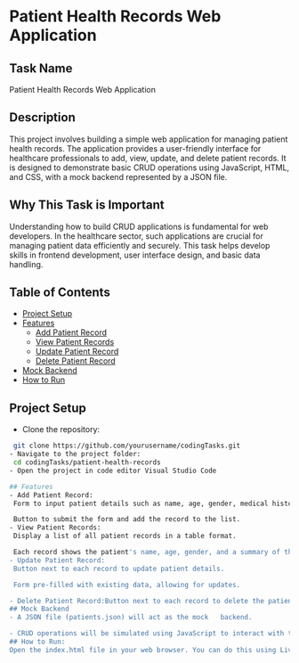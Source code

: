 # Patient Health Records Web Application

## Task Name
Patient Health Records Web Application

## Description
This project involves building a simple web application for managing patient health records. The application provides a user-friendly interface for healthcare professionals to add, view, update, and delete patient records. It is designed to demonstrate basic CRUD operations using JavaScript, HTML, and CSS, with a mock backend represented by a JSON file.

## Why This Task is Important
Understanding how to build CRUD applications is fundamental for web developers. In the healthcare sector, such applications are crucial for managing patient data efficiently and securely. This task helps develop skills in frontend development, user interface design, and basic data handling.

## Table of Contents
- [Project Setup](#project-setup)
- [Features](#features)
  - [Add Patient Record](#add-patient-record)
  - [View Patient Records](#view-patient-records)
  - [Update Patient Record](#update-patient-record)
  - [Delete Patient Record](#delete-patient-record)
- [Mock Backend](#mock-backend)
- [How to Run](#how-to-run)


## Project Setup
  - Clone the repository:
   ```bash
    git clone https://github.com/yourusername/codingTasks.git
  - Navigate to the project folder:
    cd codingTasks/patient-health-records
  - Open the project in code editor Visual Studio Code

## Features
  - Add Patient Record:
    Form to input patient details such as name, age, gender, medical history, and current medications.

    Button to submit the form and add the record to the list.
  - View Patient Records:
    Display a list of all patient records in a table format.

    Each record shows the patient's name, age, gender, and a summary of their medical history.
  - Update Patient Record:
    Button next to each record to update patient details.

    Form pre-filled with existing data, allowing for updates.

  - Delete Patient Record:Button next to each record to delete the patient from the list.
## Mock Backend
  - A JSON file (patients.json) will act as the mock   backend.

  - CRUD operations will be simulated using JavaScript to interact with this JSON file.
## How to Run:
  Open the index.html file in your web browser. You can do this using Live Server extension in Visual Studio Code or by opening the file directly.
